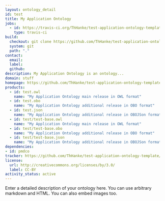 ```yaml
---
layout: ontology_detail
id: test
title: My Application Ontology
jobs:
  - id: https://travis-ci.org/ThHanke/test-application-ontology-template
    type: travis-ci
build:
  checkout: git clone https://github.com/ThHanke/test-application-ontology-template.git
  system: git
  path: "."
contact:
  email: 
  label: 
  github: 
description: My Application Ontology is an ontology...
domain: stuff
homepage: https://github.com/ThHanke/test-application-ontology-template
products:
  - id: test.owl
    name: "My Application Ontology main release in OWL format"
  - id: test.obo
    name: "My Application Ontology additional release in OBO format"
  - id: test.json
    name: "My Application Ontology additional release in OBOJSon format"
  - id: test/test-base.owl
    name: "My Application Ontology main release in OWL format"
  - id: test/test-base.obo
    name: "My Application Ontology additional release in OBO format"
  - id: test/test-base.json
    name: "My Application Ontology additional release in OBOJSon format"
dependencies:
- id: pmdco
tracker: https://github.com/ThHanke/test-application-ontology-template/issues
license:
  url: http://creativecommons.org/licenses/by/3.0/
  label: CC-BY
activity_status: active
---
```


Enter a detailed description of your ontology here. You can use arbitrary markdown and HTML.
You can also embed images too.

